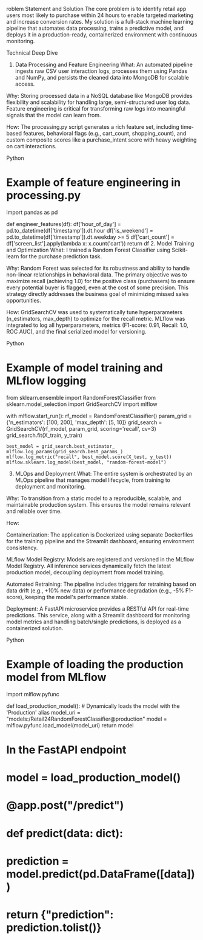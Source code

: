 roblem Statement and Solution
The core problem is to identify retail app users most likely to purchase within 24 hours to enable targeted marketing and increase conversion rates. My solution is a full-stack machine learning pipeline that automates data processing, trains a predictive model, and deploys it in a production-ready, containerized environment with continuous monitoring.

Technical Deep Dive
1. Data Processing and Feature Engineering
What: An automated pipeline ingests raw CSV user interaction logs, processes them using Pandas and NumPy, and persists the cleaned data into MongoDB for scalable access.

Why: Storing processed data in a NoSQL database like MongoDB provides flexibility and scalability for handling large, semi-structured user log data. Feature engineering is critical for transforming raw logs into meaningful signals that the model can learn from.

How: The processing.py script generates a rich feature set, including time-based features, behavioral flags (e.g., cart_count, shopping_count), and custom composite scores like a purchase_intent score with heavy weighting on cart interactions.

Python

# Example of feature engineering in processing.py
import pandas as pd

def engineer_features(df):
    df['hour_of_day'] = pd.to_datetime(df['timestamp']).dt.hour
    df['is_weekend'] = pd.to_datetime(df['timestamp']).dt.weekday >= 5
    df['cart_count'] = df['screen_list'].apply(lambda x: x.count('cart'))
    return df
2. Model Training and Optimization
What: I trained a Random Forest Classifier using Scikit-learn for the purchase prediction task.

Why: Random Forest was selected for its robustness and ability to handle non-linear relationships in behavioral data. The primary objective was to maximize recall (achieving 1.0) for the positive class (purchasers) to ensure every potential buyer is flagged, even at the cost of some precision. This strategy directly addresses the business goal of minimizing missed sales opportunities.

How: GridSearchCV was used to systematically tune hyperparameters (n_estimators, max_depth) to optimize for the recall metric. MLflow was integrated to log all hyperparameters, metrics (F1-score: 0.91, Recall: 1.0, ROC AUC), and the final serialized model for versioning.

Python

# Example of model training and MLflow logging
from sklearn.ensemble import RandomForestClassifier
from sklearn.model_selection import GridSearchCV
import mlflow

with mlflow.start_run():
    rf_model = RandomForestClassifier()
    param_grid = {'n_estimators': [100, 200], 'max_depth': [5, 10]}
    grid_search = GridSearchCV(rf_model, param_grid, scoring='recall', cv=3)
    grid_search.fit(X_train, y_train)

    best_model = grid_search.best_estimator_
    mlflow.log_params(grid_search.best_params_)
    mlflow.log_metric("recall", best_model.score(X_test, y_test))
    mlflow.sklearn.log_model(best_model, "random-forest-model")
3. MLOps and Deployment
What: The entire system is orchestrated by an MLOps pipeline that manages model lifecycle, from training to deployment and monitoring.

Why: To transition from a static model to a reproducible, scalable, and maintainable production system. This ensures the model remains relevant and reliable over time.

How:

Containerization: The application is Dockerized using separate Dockerfiles for the training pipeline and the Streamlit dashboard, ensuring environment consistency.

MLflow Model Registry: Models are registered and versioned in the MLflow Model Registry. All inference services dynamically fetch the latest production model, decoupling deployment from model training.

Automated Retraining: The pipeline includes triggers for retraining based on data drift (e.g., +10% new data) or performance degradation (e.g., -5% F1-score), keeping the model's performance stable.

Deployment: A FastAPI microservice provides a RESTful API for real-time predictions. This service, along with a Streamlit dashboard for monitoring model metrics and handling batch/single predictions, is deployed as a containerized solution.

Python

# Example of loading the production model from MLflow
import mlflow.pyfunc

def load_production_model():
    # Dynamically loads the model with the 'Production' alias
    model_uri = "models:/Retail24RandomForestClassifier@production"
    model = mlflow.pyfunc.load_model(model_uri)
    return model

# In the FastAPI endpoint
# model = load_production_model()
# @app.post("/predict")
# def predict(data: dict):
#     prediction = model.predict(pd.DataFrame([data]))
#     return {"prediction": prediction.tolist()}
